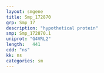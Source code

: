 ```yaml
---
layout: smgene
title: Smp_172870
grp: Smp_17
description: "hypothetical protein"
smp: Smp_172870.1
uniprot: "G4VRL2"
length:   441
cdd: "ns"
kk: ns
categories: sm
---
```

